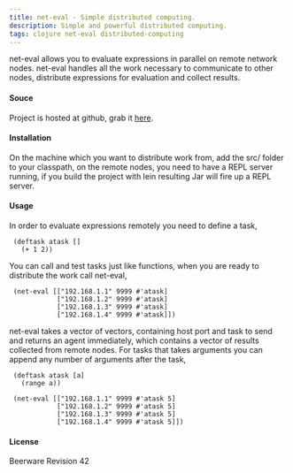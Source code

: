```yaml
---
title: net-eval - Simple distributed computing.
description: Simple and powerful distributed computing.
tags: clojure net-eval distributed-computing
---
```


net-eval allows you to evaluate expressions in parallel on remote
network nodes. net-eval handles all the work necessary to communicate to
other nodes, distribute expressions for evaluation and collect results.

#### Souce

Project is hosted at github, grab it
[here](http://github.com/nakkaya/net-eval).

#### Installation

On the machine which you want to distribute work from, add the src/ folder to
your classpath, on the remote nodes, you need to have a REPL server
running, if you build the project with lein resulting Jar will fire up a
REPL server.

#### Usage

In order to evaluate expressions remotely you need to define a
task,

     (deftask atask [] 
       (+ 1 2))

You can call and test tasks just like functions, when you are ready to
distribute the work call net-eval,

     (net-eval [["192.168.1.1" 9999 #'atask]
                ["192.168.1.2" 9999 #'atask]
                ["192.168.1.3" 9999 #'atask]
                ["192.168.1.4" 9999 #'atask]])

net-eval takes a vector of vectors, containing host port and task to
send and returns an agent immediately, which contains a vector of
results collected from remote nodes. For tasks that takes arguments you
can append any number of arguments after the task,

     (deftask atask [a] 
       (range a))

     (net-eval [["192.168.1.1" 9999 #'atask 5]
                ["192.168.1.2" 9999 #'atask 5]
                ["192.168.1.3" 9999 #'atask 5]
                ["192.168.1.4" 9999 #'atask 5]])

#### License

Beerware Revision 42
